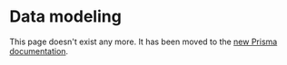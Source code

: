 # Data modeling

This page doesn't exist any more. It has been moved to the [new Prisma documentation](https://www.prisma.io/docs/reference/tools-and-interfaces/prisma-schema/data-model).